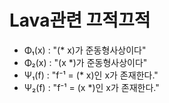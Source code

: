 # Lava관련 끄적끄적

+ Φ₁(x) : "(* x)가 준동형사상이다"
+ Φ₂(x) : "(x *)가 준동형사상이다"
+ Ψ₁(f) : "f⁻¹ = (* x)인 x가 존재한다."
+ Ψ₂(f) : "f⁻¹ = (x *)인 x가 존재한다."